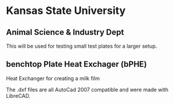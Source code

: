 # Kansas State University
## Animal Science & Industry Dept

This will be used for testing small test plates for a larger setup.

## benchtop Plate Heat Exchager (bPHE)
Heat Exchanger for creating a milk film

The .dxf files are all AutoCad 2007 compatible and were made with LibreCAD.
